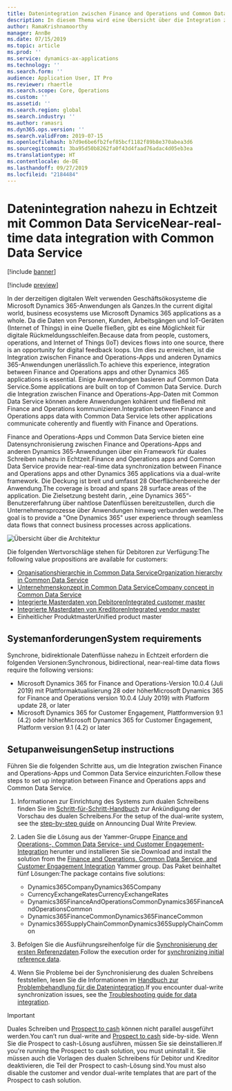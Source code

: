 ```yaml
---
title: Datenintegration zwischen Finance and Operations und Common Data Service nahezu in Echtzeit
description: In diesem Thema wird eine Übersicht über die Integration zwischen Finance and Operations und Common Data Service aufgeführt.
author: RamaKrishnamoorthy
manager: AnnBe
ms.date: 07/15/2019
ms.topic: article
ms.prod: ''
ms.service: dynamics-ax-applications
ms.technology: ''
ms.search.form: ''
audience: Application User, IT Pro
ms.reviewer: rhaertle
ms.search.scope: Core, Operations
ms.custom: ''
ms.assetid: ''
ms.search.region: global
ms.search.industry: ''
ms.author: ramasri
ms.dyn365.ops.version: ''
ms.search.validFrom: 2019-07-15
ms.openlocfilehash: b7d9e6be6fb2fef85bcf1182f89b8e370abea3d6
ms.sourcegitcommit: 3ba95d50b8262fa0f43d4faad76adac4d05eb3ea
ms.translationtype: HT
ms.contentlocale: de-DE
ms.lasthandoff: 09/27/2019
ms.locfileid: "2184484"
---
```

# <a name="near-real-time-data-integration-with-common-data-service"></a><span data-ttu-id="f67e6-103">Datenintegration nahezu in Echtzeit mit Common Data Service</span><span class="sxs-lookup"><span data-stu-id="f67e6-103">Near-real-time data integration with Common Data Service</span></span>

[!include [banner](../includes/banner.md)]

[!include [preview](../includes/preview-banner.md)]

<span data-ttu-id="f67e6-104">In der derzeitigen digitalen Welt verwenden Geschäftsökosysteme die Microsoft Dynamics 365-Anwendungen als Ganzes.</span><span class="sxs-lookup"><span data-stu-id="f67e6-104">In the current digital world, business ecosystems use Microsoft Dynamics 365 applications as a whole.</span></span> <span data-ttu-id="f67e6-105">Da die Daten von Personen, Kunden, Arbeitsgängen und IoT-Geräten (Internet of Things) in eine Quelle fließen, gibt es eine Möglichkeit für digitale Rückmeldungsschleifen.</span><span class="sxs-lookup"><span data-stu-id="f67e6-105">Because data from people, customers, operations, and Internet of Things (IoT) devices flows into one source, there is an opportunity for digital feedback loops.</span></span> <span data-ttu-id="f67e6-106">Um dies zu erreichen, ist die Integration zwischen Finance and Operations-Apps und anderen Dynamics 365-Anwendungen unerlässlich.</span><span class="sxs-lookup"><span data-stu-id="f67e6-106">To achieve this experience, integration between Finance and Operations apps and other Dynamics 365 applications is essential.</span></span> <span data-ttu-id="f67e6-107">Einige Anwendungen basieren auf Common Data Service.</span><span class="sxs-lookup"><span data-stu-id="f67e6-107">Some applications are built on top of Common Data Service.</span></span> <span data-ttu-id="f67e6-108">Durch die Integration zwischen Finance and Operations-App-Daten mit Common Data Service können andere Anwendungen kohärent und fließend mit Finance and Operations kommunizieren.</span><span class="sxs-lookup"><span data-stu-id="f67e6-108">Integration between Finance and Operations apps data with Common Data Service lets other applications communicate coherently and fluently with Finance and Operations.</span></span>

<span data-ttu-id="f67e6-109">Finance and Operations-Apps und Common Data Service bieten eine Datensynchronisierung zwischen Finance and Operations-Apps and anderen Dynamics 365-Anwendungen über ein Framework für duales Schreiben nahezu in Echtzeit.</span><span class="sxs-lookup"><span data-stu-id="f67e6-109">Finance and Operations apps and Common Data Service provide near-real-time data synchronization between Finance and Operations apps and other Dynamics 365 applications via a dual-write framework.</span></span> <span data-ttu-id="f67e6-110">Die Deckung ist breit und umfasst 28 Oberflächenbereiche der Anwendung.</span><span class="sxs-lookup"><span data-stu-id="f67e6-110">The coverage is broad and spans 28 surface areas of the application.</span></span> <span data-ttu-id="f67e6-111">Die Zielsetzung besteht darin, „eine Dynamics 365“-Benutzererfahrung über nahtlose Datenflüssen bereitzustellen, durch die Unternehmensprozesse über Anwendungen hinweg verbunden werden.</span><span class="sxs-lookup"><span data-stu-id="f67e6-111">The goal is to provide a "One Dynamics 365" user experience through seamless data flows that connect business processes across applications.</span></span>

![Übersicht über die Architektur](media/dual-write-overview.jpg)

<span data-ttu-id="f67e6-113">Die folgenden Wertvorschläge stehen für Debitoren zur Verfügung:</span><span class="sxs-lookup"><span data-stu-id="f67e6-113">The following value propositions are available for customers:</span></span>

+ [<span data-ttu-id="f67e6-114">Organisationshierarchie in Common Data Service</span><span class="sxs-lookup"><span data-stu-id="f67e6-114">Organization hierarchy in Common Data Service</span></span>](dual-write-organization.md)
+ [<span data-ttu-id="f67e6-115">Unternehmenskonzept in Common Data Service</span><span class="sxs-lookup"><span data-stu-id="f67e6-115">Company concept in Common Data Service</span></span>](dual-write-company.md)
+ [<span data-ttu-id="f67e6-116">Integrierte Masterdaten von Debitoren</span><span class="sxs-lookup"><span data-stu-id="f67e6-116">Integrated customer master</span></span>](dual-write-customer.md)
+ [<span data-ttu-id="f67e6-117">Integrierte Masterdaten von Kreditoren</span><span class="sxs-lookup"><span data-stu-id="f67e6-117">Integrated vendor master</span></span>](dual-write-vendor.md)
+ <span data-ttu-id="f67e6-118">Einheitlicher Produktmaster</span><span class="sxs-lookup"><span data-stu-id="f67e6-118">Unified product master</span></span>

## <a name="system-requirements"></a><span data-ttu-id="f67e6-119">Systemanforderungen</span><span class="sxs-lookup"><span data-stu-id="f67e6-119">System requirements</span></span>

<span data-ttu-id="f67e6-120">Synchrone, bidirektionale Datenflüsse nahezu in Echtzeit erfordern die folgenden Versionen:</span><span class="sxs-lookup"><span data-stu-id="f67e6-120">Synchronous, bidirectional, near-real-time data flows require the following versions:</span></span>

+ <span data-ttu-id="f67e6-121">Microsoft Dynamics 365 for Finance and Operations-Version 10.0.4 (Juli 2019) mit Plattformaktualisierung 28 oder höher</span><span class="sxs-lookup"><span data-stu-id="f67e6-121">Microsoft Dynamics 365 for Finance and Operations version 10.0.4 (July 2019) with Platform update 28, or later</span></span>
+ <span data-ttu-id="f67e6-122">Microsoft Dynamics 365 for Customer Engagement, Plattformversion 9.1 (4.2) oder höher</span><span class="sxs-lookup"><span data-stu-id="f67e6-122">Microsoft Dynamics 365 for Customer Engagement, Platform version 9.1 (4.2) or later</span></span>

## <a name="setup-instructions"></a><span data-ttu-id="f67e6-123">Setupanweisungen</span><span class="sxs-lookup"><span data-stu-id="f67e6-123">Setup instructions</span></span>

<span data-ttu-id="f67e6-124">Führen Sie die folgenden Schritte aus, um die Integration zwischen Finance and Operations-Apps und Common Data Service einzurichten.</span><span class="sxs-lookup"><span data-stu-id="f67e6-124">Follow these steps to set up integration between Finance and Operations apps and Common Data Service.</span></span>
    
1. <span data-ttu-id="f67e6-125">Informationen zur Einrichtung des Systems zum dualen Schreibens finden Sie im [Schritt-für-Schritt-Handbuch](https://aka.ms/dualwrite-docs) zur Ankündigung der Vorschau des dualen Schreibens.</span><span class="sxs-lookup"><span data-stu-id="f67e6-125">For the setup of the dual-write system, see the [step-by-step guide](https://aka.ms/dualwrite-docs) on Announcing Dual Write Preview.</span></span>
2. <span data-ttu-id="f67e6-126">Laden Sie die Lösung aus der Yammer-Gruppe [Finance and Operations-, Common Data Service- und Customer Engagement-Integration](https://www.yammer.com/dynamicsaxfeedbackprograms/#/threads/inGroup?type=in_group&feedId=66052096) herunter und installieren Sie sie.</span><span class="sxs-lookup"><span data-stu-id="f67e6-126">Download and install the solution from the [Finance and Operations, Common Data Service, and Customer Engagement Integration](https://www.yammer.com/dynamicsaxfeedbackprograms/#/threads/inGroup?type=in_group&feedId=66052096) Yammer group.</span></span> <span data-ttu-id="f67e6-127">Das Paket beinhaltet fünf Lösungen:</span><span class="sxs-lookup"><span data-stu-id="f67e6-127">The package contains five solutions:</span></span>

    + <span data-ttu-id="f67e6-128">Dynamics365Company</span><span class="sxs-lookup"><span data-stu-id="f67e6-128">Dynamics365Company</span></span>
    + <span data-ttu-id="f67e6-129">CurrencyExchangeRates</span><span class="sxs-lookup"><span data-stu-id="f67e6-129">CurrencyExchangeRates</span></span>
    + <span data-ttu-id="f67e6-130">Dynamics365FinanceAndOperationsCommon</span><span class="sxs-lookup"><span data-stu-id="f67e6-130">Dynamics365FinanceAndOperationsCommon</span></span>
    + <span data-ttu-id="f67e6-131">Dynamics365FinanceCommon</span><span class="sxs-lookup"><span data-stu-id="f67e6-131">Dynamics365FinanceCommon</span></span>
    + <span data-ttu-id="f67e6-132">Dynamics365SupplyChainCommon</span><span class="sxs-lookup"><span data-stu-id="f67e6-132">Dynamics365SupplyChainCommon</span></span>

3. <span data-ttu-id="f67e6-133">Befolgen Sie die Ausführungsreihenfolge für die [Synchronisierung der ersten Referenzdaten](dual-write-initial.md).</span><span class="sxs-lookup"><span data-stu-id="f67e6-133">Follow the execution order for [synchronizing initial reference data](dual-write-initial.md).</span></span>
4. <span data-ttu-id="f67e6-134">Wenn Sie Probleme bei der Synchronisierung des dualen Schreibens feststellen, lesen Sie die Informationen im [Handbuch zur Problembehandlung für die Datenintegration](dual-write-troubleshooting.md).</span><span class="sxs-lookup"><span data-stu-id="f67e6-134">If you encounter dual-write synchronization issues, see the [Troubleshooting guide for data integration](dual-write-troubleshooting.md).</span></span>

> [!IMPORTANT]
> <span data-ttu-id="f67e6-135">Duales Schreiben und [Prospect to cash](https://docs.microsoft.com/dynamics365/unified-operations/supply-chain/sales-marketing/accounts-template-mapping-direct) können nicht parallel ausgeführt werden.</span><span class="sxs-lookup"><span data-stu-id="f67e6-135">You can’t run dual-write and [Prospect to cash](https://docs.microsoft.com/dynamics365/unified-operations/supply-chain/sales-marketing/accounts-template-mapping-direct) side-by-side.</span></span> <span data-ttu-id="f67e6-136">Wenn Sie die Prospect to cash-Lösung ausführen, müssen Sie sie deinstallieren.</span><span class="sxs-lookup"><span data-stu-id="f67e6-136">If you're running the Prospect to cash solution, you must uninstall it.</span></span> <span data-ttu-id="f67e6-137">Sie müssen auch die Vorlagen des dualen Schreibens für Debitor und Kreditor deaktivieren, die Teil der Prospect to cash-Lösung sind.</span><span class="sxs-lookup"><span data-stu-id="f67e6-137">You must also disable the customer and vendor dual-write templates that are part of the Prospect to cash solution.</span></span>
